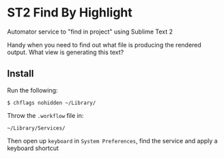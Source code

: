 # ST2 Find By Highlight

Automator service to "find in project" using Sublime Text 2

Handy when you need to find out what file is producing the rendered output. What view is generating this text?

## Install

Run the following:

    $ chflags nohidden ~/Library/


Throw the ```.workflow``` file in:

    ~/Library/Services/
    
Then open up ```keyboard``` in ```System Preferences```, find the service and apply a keyboard shortcut